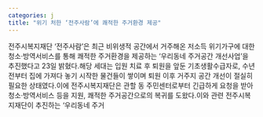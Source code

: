 ```yaml
---
categories: j
title: "위기 처한 ‘전주사람’에 쾌적한 주거환경 제공"
---
```

전주시복지재단 ‘전주사람’은 최근 비위생적 공간에서 거주해온 저소득 위기가구에 대한 청소·방역서비스를 통해 쾌적한 주거환경을 제공하는 ‘우리동네 주거공간 개선사업’을 추진했다고 23일 밝혔다.해당 세대는 입원 치료 후 퇴원을 앞둔 기초생활수급자로, 수년 전부터 집에 가져다 놓기 시작한 물건들이 쌓이며 퇴원 이후 거주지 공간 개선이 절실히 필요한 상태였다.이에 전주시복지재단은 관할 동 주민센터로부터 긴급하게 요청을 받아 청소·방역서비스 등을 지원, 쾌적한 주거공간으로의 복귀를 도왔다.이와 관련 전주시복지재단이 추진하는 ‘우리동네 주거